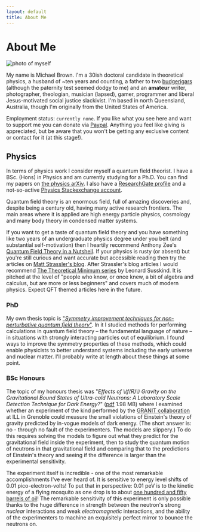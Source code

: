 ```yaml
---
layout: default
title: About Me
---
```


# About Me

![photo of myself](https://dl.dropboxusercontent.com/s/4u4pau3170mizmd/mjb_800x533.JPG)

My name is Michael Brown. I'm a 30ish doctoral candidate in theoretical physics, a husband of ~ten years and counting, a father to two [budgerigars](https://en.wikipedia.org/wiki/Budgerigar) (although the paternity test seemed dodgy to me) and an **amateur** writer, photographer, theologian, musician (lapsed), gamer, programmer and liberal Jesus-motivated social justice slackivist. I'm based in north Queensland, Australia, though I'm originally from the United States of America.

Employment status: `currently none`.
If you like what you see here and want to support me you can donate via [Paypal](http://paypal.me/MBrown508).
Anything you feel like giving is appreciated, but be aware that you won't be getting any exclusive content or contact for it (at this stage!).


## Physics
In terms of physics work I consider myself a quantum field theorist. I have a BSc. (Hons) in Physics and am currently studying for a Ph.D. You can find my papers on [the physics arXiv](http://arxiv.org/a/brown_m_3.html). I also have a [ResearchGate profile](http://www.researchgate.net/profile/Michael_Brown31/) and a not-so-active [Physics Stackexchange account](http://physics.stackexchange.com/users/17320/michael-brown).

Quantum field theory is an enormous field, full of amazing discoveries and, despite being a century old, having many active research frontiers. The main areas where it is applied are high energy particle physics, cosmology and many body theory in condensed matter systems.

If you want to get a taste of quantum field theory and you have something like two years of an undergraduate physics degree under you belt (and substantial self-motivation) then I heartily recommend Anthony Zee's [Quantum Field Theory in a Nutshell](http://www.amazon.com/Quantum-Theory-Nutshell-Edition-nutshell/dp/0691140340/). If your physics is rusty (or absent) but you're still curious and want accurate but accessible reading then try the articles on [Matt Strassler's blog](http://profmattstrassler.com/). After Strassler's blog articles I would recommend [The Theoretical Minimum series](http://theoreticalminimum.com/) by Leonard Susskind. It is pitched at the level of "people who know, or once knew, a bit of algebra and calculus, but are more or less beginners" and covers much of modern physics. Expect QFT themed articles here in the future.


### PhD
My own thesis topic is ["*Symmetry improvement techniques for non-perturbative quantum field theory*"](https://github.com/mikejbrown/thesis).
In it I studied methods for performing calculations in quantum field theory – the fundamental language of nature – in situations with strongly interacting particles out of equilibrium. I found ways to improve the symmetry properties of these methods, which could enable physicists to better understand systems including the early universe and nuclear matter. I'll probably write at length about these things at some point.


### BSc Honours
The topic of my honours thesis was "*Effects of \\(f(R)\\) Gravity on the Gravitational Bound States of Ultra-cold Neutrons: A Laboratory Scale Detection Technique for Dark Energy?*" ([pdf](/documents/mjb-hons-thesis-marked-version.pdf) 1.98 MB) where I examined whether an experiment of the kind performed by the [GRANIT collaboration](http://www.ill.eu/?id=13447) at ILL in Grenoble could measure the small violations of Einstein's theory of gravity predicted by in-vogue models of dark energy. (The short answer is: no - through no fault of the experimenters. The models are slippery.) To do this requires solving the models to figure out what they predict for the gravitational field inside the experiment, then to study the quantum motion of neutrons in that gravitational field and comparing that to the predictions of Einstein's theory and seeing if the difference is larger than the experimental sensitivity.

The experiment itself is incredible - one of the most remarkable accomplishments I've ever heard of. It is sensitive to energy level shifts of 0.01 pico-electron-volts! To put that in perspective: 0.01 peV is to the kinetic energy of a flying mosquito as one drop is to about [one hundred and fifty barrels of oil](http://www.wolframalpha.com/input/?i=%281.6%C3%9710^-7+joules+%2F+.01+picoeV%29^%281%2F3%29+*+volume+of+a+drop+of+water+in+bbl+oil)! The remarkable sensitivity of this experiment is only possible thanks to the huge difference in strength between the neutron's strong *nuclear* interactions and weak *electromagnetic* interactions, and the ability of the experimenters to machine an exquisitely perfect mirror to bounce the neutrons on.
